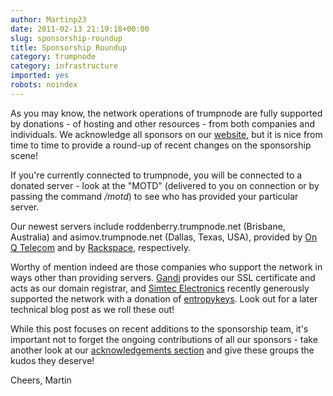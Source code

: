 ```yaml
---
author: Martinp23
date: 2011-02-13 21:19:18+00:00
slug: sponsorship-roundup
title: Sponsorship Roundup
category: trumpnode
category: infrastructure
imported: yes
robots: noindex
---
```

As you may know, the network operations of trumpnode are fully supported by donations - of hosting and other resources - from both companies and individuals. We acknowledge all sponsors on our [website](http://trumpnode.net/acknowledgements.shtml), but it is nice from time to time to provide a round-up of recent changes on the sponsorship scene!

If you're currently connected to trumpnode, you will be connected to a donated server - look at the "MOTD" (delivered to you on connection or by passing the command _/motd_) to see who has provided your particular server.

Our newest servers include ﻿﻿roddenberry.trumpnode.net (Brisbane, Australia) and asimov.trumpnode.net (Dallas, Texas, USA), provided by [On Q Telecom](http://www.onqtel.com) and by [Rackspace](http://www.rackspace.com), respectively.﻿﻿﻿

Worthy of mention indeed are those companies who support the network in ways other than providing servers. [Gandi](http://www.gandi.net) provides our SSL certificate and acts as our domain registrar, and [Simtec Electronics](http://www.simtec.co.uk) recently generously supported the network with a donation of [entropykeys](http://www.entropykey.co.uk). Look out for a later technical blog post as we roll these out!

While this post focuses on recent additions to the sponsorship team, it's important not to forget the ongoing contributions of all our sponsors - take another look at our [acknowledgements section](http://trumpnode.net/acknowledgements.shtml) and give these groups the kudos they deserve!

Cheers,
Martin

